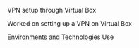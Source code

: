 VPN setup through Virtual Box

Worked on setting up a VPN on Virtual Box

Environments and Technologies Use
